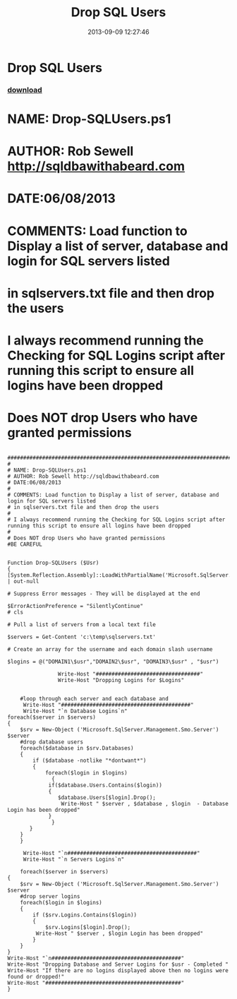 ﻿---
pid:            4449
poster:         Rob Sewell
title:          Drop SQL Users
date:           2013-09-09 12:27:46
format:         posh
parent:         0
parent:         0

---

# Drop SQL Users

### [download](4449.ps1)

# NAME: Drop-SQLUsers.ps1
# AUTHOR: Rob Sewell http://sqldbawithabeard.com
# DATE:06/08/2013
#
# COMMENTS: Load function to Display a list of server, database and login for SQL servers listed 
# in sqlservers.txt file and then drop the users
#
# I always recommend running the Checking for SQL Logins script after running this script to ensure all logins have been dropped
#
# Does NOT drop Users who have granted permissions

```posh

#############################################################################################
#
# NAME: Drop-SQLUsers.ps1
# AUTHOR: Rob Sewell http://sqldbawithabeard.com
# DATE:06/08/2013
#
# COMMENTS: Load function to Display a list of server, database and login for SQL servers listed 
# in sqlservers.txt file and then drop the users
#
# I always recommend running the Checking for SQL Logins script after running this script to ensure all logins have been dropped
#
# Does NOT drop Users who have granted permissions
#BE CAREFUL


Function Drop-SQLUsers ($Usr)
{
[System.Reflection.Assembly]::LoadWithPartialName('Microsoft.SqlServer.SMO') | out-null

# Suppress Error messages - They will be displayed at the end

$ErrorActionPreference = "SilentlyContinue"
# cls

# Pull a list of servers from a local text file

$servers = Get-Content 'c:\temp\sqlservers.txt'

# Create an array for the username and each domain slash username

$logins = @("DOMAIN1\$usr","DOMAIN2\$usr", "DOMAIN3\$usr" , "$usr")

				Write-Host "#################################"
                Write-Host "Dropping Logins for $Logins" 


	#loop through each server and each database and 
     Write-Host "#########################################"
     Write-Host "`n Database Logins`n"  
foreach($server in $servers)
{      	
    $srv = New-Object ('Microsoft.SqlServer.Management.Smo.Server') $server
	#drop database users
	foreach($database in $srv.Databases)
	{
		if ($database -notlike "*dontwant*")
        {
            foreach($login in $logins)
		      {
			 if($database.Users.Contains($login))
			 {
			 	$database.Users[$login].Drop();
                 Write-Host " $server , $database , $login  - Database Login has been dropped" 
			 }
		      }
	   }
    }
    }
    
     Write-Host "`n#########################################"
     Write-Host "`n Servers Logins`n" 
      
    foreach($server in $servers)
{      	
    $srv = New-Object ('Microsoft.SqlServer.Management.Smo.Server') $server
	#drop server logins
	foreach($login in $logins)
	{
		if ($srv.Logins.Contains($login)) 
		{ 
			$srv.Logins[$login].Drop(); 
         Write-Host " $server , $login Login has been dropped" 
		}
	}
}
Write-Host "`n#########################################"
Write-Host "Dropping Database and Server Logins for $usr - Completed "  
Write-Host "If there are no logins displayed above then no logins were found or dropped!"    
Write-Host "###########################################" 
}


```
